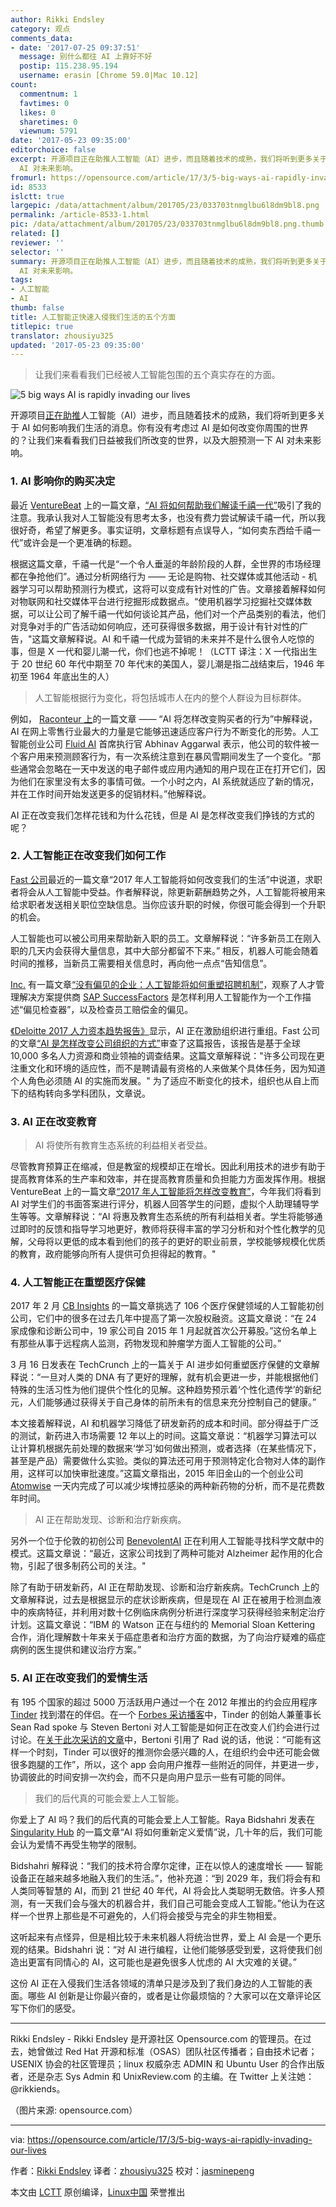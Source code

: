 ```yaml
---
author: Rikki Endsley
category: 观点
comments_data:
- date: '2017-07-25 09:37:51'
  message: 别什么都往 AI 上靠好不好
  postip: 115.238.95.194
  username: erasin [Chrome 59.0|Mac 10.12]
count:
  commentnum: 1
  favtimes: 0
  likes: 0
  sharetimes: 0
  viewnum: 5791
date: '2017-05-23 09:35:00'
editorchoice: false
excerpt: 开源项目正在助推人工智能（AI）进步，而且随着技术的成熟，我们将听到更多关于 AI 如何影响我们生活的消息。你有没有考虑过 AI 是如何改变你周围的世界的？让我们来看看我们日益被我们所改变的世界，以及大胆预测一下
  AI 对未来影响。
fromurl: https://opensource.com/article/17/3/5-big-ways-ai-rapidly-invading-our-lives
id: 8533
islctt: true
largepic: /data/attachment/album/201705/23/033703tnmglbu6l8dm9bl8.png
permalink: /article-8533-1.html
pic: /data/attachment/album/201705/23/033703tnmglbu6l8dm9bl8.png.thumb.jpg
related: []
reviewer: ''
selector: ''
summary: 开源项目正在助推人工智能（AI）进步，而且随着技术的成熟，我们将听到更多关于 AI 如何影响我们生活的消息。你有没有考虑过 AI 是如何改变你周围的世界的？让我们来看看我们日益被我们所改变的世界，以及大胆预测一下
  AI 对未来影响。
tags:
- 人工智能
- AI
thumb: false
title: 人工智能正快速入侵我们生活的五个方面
titlepic: true
translator: zhousiyu325
updated: '2017-05-23 09:35:00'
---
```



> 
> 让我们来看看我们已经被人工智能包围的五个真实存在的方面。
> 
> 
> 


![5 big ways AI is rapidly invading our lives](/data/attachment/album/201705/23/033703tnmglbu6l8dm9bl8.png "5 big ways AI is rapidly invading our lives")


开源项目[正在助推](https://www.linux.com/news/open-source-projects-are-transforming-machine-learning-and-ai)人工智能（AI）进步，而且随着技术的成熟，我们将听到更多关于 AI 如何影响我们生活的消息。你有没有考虑过 AI 是如何改变你周围的世界的？让我们来看看我们日益被我们所改变的世界，以及大胆预测一下 AI 对未来影响。


### 1. AI 影响你的购买决定


最近 [VentureBeat](https://twitter.com/venturebeat) 上的一篇文章，[“AI 将如何帮助我们解读千禧一代”](http://venturebeat.com/2017/03/16/how-ai-will-help-us-decipher-millennials/)吸引了我的注意。我承认我对人工智能没有思考太多，也没有费力尝试解读千禧一代，所以我很好奇，希望了解更多。事实证明，文章标题有点误导人，“如何卖东西给千禧一代”或许会是一个更准确的标题。


根据这篇文章，千禧一代是“一个令人垂涎的年龄阶段的人群，全世界的市场经理都在争抢他们”。通过分析网络行为 —— 无论是购物、社交媒体或其他活动 - 机器学习可以帮助预测行为模式，这将可以变成有针对性的广告。文章接着解释如何对物联网和社交媒体平台进行挖掘形成数据点。“使用机器学习挖掘社交媒体数据，可以让公司了解千禧一代如何谈论其产品，他们对一个产品类别的看法，他们对竞争对手的广告活动如何响应，还可获得很多数据，用于设计有针对性的广告，"这篇文章解释说。AI 和千禧一代成为营销的未来并不是什么很令人吃惊的事，但是 X 一代和婴儿潮一代，你们也逃不掉呢！（LCTT 译注：X 一代指出生于 20 世纪 60 年代中期至 70 年代末的美国人，婴儿潮是指二战结束后，1946 年初至 1964 年底出生的人）



> 
> 人工智能根据行为变化，将包括城市人在内的整个人群设为目标群体。
> 
> 
> 


例如， [Raconteur 上](https://twitter.com/raconteur)的一篇文章 —— “AI 将怎样改变购买者的行为”中解释说，AI 在网上零售行业最大的力量是它能够迅速适应客户行为不断变化的形势。人工智能创业公司 [Fluid AI](http://www.fluid.ai/) 首席执行官 Abhinav Aggarwal 表示，他公司的软件被一个客户用来预测顾客行为，有一次系统注意到在暴风雪期间发生了一个变化。“那些通常会忽略在一天中发送的电子邮件或应用内通知的用户现在正在打开它们，因为他们在家里没有太多的事情可做。一个小时之内，AI 系统就适应了新的情况，并在工作时间开始发送更多的促销材料。”他解释说。


AI 正在改变我们怎样花钱和为什么花钱，但是 AI 是怎样改变我们挣钱的方式的呢？


### 2. 人工智能正在改变我们如何工作


[Fast 公司](https://opensource.com/article/17/3/5-big-ways-ai-rapidly-invading-our-lives)最近的一篇文章“2017 年人工智能将如何改变我们的生活”中说道，求职者将会从人工智能中受益。作者解释说，除更新薪酬趋势之外，人工智能将被用来给求职者发送相关职位空缺信息。当你应该升职的时候，你很可能会得到一个升职的机会。


人工智能也可以被公司用来帮助新入职的员工。文章解释说：“许多新员工在刚入职的几天内会获得大量信息，其中大部分都留不下来。” 相反，机器人可能会随着时间的推移，当新员工需要相关信息时，再向他一点点“告知信息”。


[Inc.](https://twitter.com/Inc) 有一篇文章[“没有偏见的企业：人工智能将如何重塑招聘机制”](http://www.inc.com/bill-carmody/businesses-beyond-bias-how-ai-will-reshape-hiring-practices.html)，观察了人才管理解决方案提供商 [SAP SuccessFactors](https://www.successfactors.com/en_us.html) 是怎样利用人工智能作为一个工作描述“偏见检查器”，以及检查员工赔偿金的偏见。


[《Deloitte 2017 人力资本趋势报告》](https://dupress.deloitte.com/dup-us-en/focus/human-capital-trends.html?id=us:2el:3pr:dup3575:awa:cons:022817:hct17)显示，AI 正在激励组织进行重组。Fast 公司的文章[“AI 是怎样改变公司组织的方式”](https://www.fastcompany.com/3068492/how-ai-is-changing-the-way-companies-are-organized)审查了这篇报告，该报告是基于全球 10,000 多名人力资源和商业领袖的调查结果。这篇文章解释说："许多公司现在更注重文化和环境的适应性，而不是聘请最有资格的人来做某个具体任务，因为知道个人角色必须随 AI 的实施而发展。" 为了适应不断变化的技术，组织也从自上而下的结构转向多学科团队，文章说。


### 3. AI 正在改变教育



> 
> AI 将使所有教育生态系统的利益相关者受益。
> 
> 
> 


尽管教育预算正在缩减，但是教室的规模却正在增长。因此利用技术的进步有助于提高教育体系的生产率和效率，并在提高教育质量和负担能力方面发挥作用。根据 VentureBeat 上的一篇文章[“2017 年人工智能将怎样改变教育”](http://venturebeat.com/2017/02/04/how-ai-will-transform-education-in-2017/)，今年我们将看到 AI 对学生们的书面答案进行评分，机器人回答学生的问题，虚拟个人助理辅导学生等等。文章解释说：“AI 将惠及教育生态系统的所有利益相关者。学生将能够通过即时的反馈和指导学习地更好，教师将获得丰富的学习分析和对个性化教学的见解，父母将以更低的成本看到他们的孩子的更好的职业前景，学校能够规模化优质的教育，政府能够向所有人提供可负担得起的教育。"


### 4. 人工智能正在重塑医疗保健


2017 年 2 月 [CB Insights](https://twitter.com/CBinsights) 的一篇文章挑选了 106 个医疗保健领域的人工智能初创公司，它们中的很多在过去几年中提高了第一次股权融资。这篇文章说：“在 24 家成像和诊断公司中，19 家公司自 2015 年 1 月起就首次公开募股。”这份名单上有那些从事于远程病人监测，药物发现和肿瘤学方面人工智能的公司。”


3 月 16 日发表在 TechCrunch 上的一篇关于 AI 进步如何重塑医疗保健的文章解释说：“一旦对人类的 DNA 有了更好的理解，就有机会更进一步，并能根据他们特殊的生活习性为他们提供个性化的见解。这种趋势预示着‘个性化遗传学’的新纪元，人们能够通过获得关于自己身体的前所未有的信息来充分控制自己的健康。”


本文接着解释说，AI 和机器学习降低了研发新药的成本和时间。部分得益于广泛的测试，新药进入市场需要 12 年以上的时间。这篇文章说：“机器学习算法可以让计算机根据先前处理的数据来‘学习’如何做出预测，或者选择（在某些情况下，甚至是产品）需要做什么实验。类似的算法还可用于预测特定化合物对人体的副作用，这样可以加快审批速度。”这篇文章指出，2015 年旧金山的一个创业公司 [Atomwise](http://www.atomwise.com/) 一天内完成了可以减少埃博拉感染的两种新药物的分析，而不是花费数年时间。



> 
> AI 正在帮助发现、诊断和治疗新疾病。
> 
> 
> 


另外一个位于伦敦的初创公司 [BenevolentAI](https://twitter.com/benevolent_ai) 正在利用人工智能寻找科学文献中的模式。这篇文章说：“最近，这家公司找到了两种可能对 Alzheimer 起作用的化合物，引起了很多制药公司的关注。"


除了有助于研发新药，AI 正在帮助发现、诊断和治疗新疾病。TechCrunch 上的文章解释说，过去是根据显示的症状诊断疾病，但是现在 AI 正在被用于检测血液中的疾病特征，并利用对数十亿例临床病例分析进行深度学习获得经验来制定治疗计划。这篇文章说：“IBM 的 Watson 正在与纽约的 Memorial Sloan Kettering 合作，消化理解数十年来关于癌症患者和治疗方面的数据，为了向治疗疑难的癌症病例的医生提供和建议治疗方案。”


### 5. AI 正在改变我们的爱情生活


有 195 个国家的超过 5000 万活跃用户通过一个在 2012 年推出的约会应用程序 [Tinder](https://twitter.com/Tinder) 找到潜在的伴侣。在一个 [Forbes 采访播客](https://www.forbes.com/podcasts/the-forbes-interview/#5e962e5624e1)中，Tinder 的创始人兼董事长 Sean Rad spoke 与 Steven Bertoni 对人工智能是如何正在改变人们约会进行过讨论。在[关于此次采访的文章](https://www.forbes.com/sites/stevenbertoni/2017/02/14/tinders-sean-rad-on-how-technology-and-artificial-intelligence-will-change-dating/#4180fc2e5b99)中，Bertoni 引用了 Rad 说的话，他说：“可能有这样一个时刻，Tinder 可以很好的推测你会感兴趣的人，在组织约会中还可能会做很多跑腿的工作”，所以，这个 app 会向用户推荐一些附近的同伴，并更进一步，协调彼此的时间安排一次约会，而不只是向用户显示一些有可能的同伴。



> 
> 我们的后代真的可能会爱上人工智能。
> 
> 
> 


你爱上了 AI 吗？我们的后代真的可能会爱上人工智能。Raya Bidshahri 发表在 [Singularity Hub](https://twitter.com/singularityhub) 的一篇文章“AI 将如何重新定义爱情”说，几十年的后，我们可能会认为爱情不再受生物学的限制。


Bidshahri 解释说：“我们的技术符合摩尔定律，正在以惊人的速度增长 —— 智能设备正在越来越多地融入我们的生活。”，他补充道：“到 2029 年，我们将会有和人类同等智慧的 AI，而到 21 世纪 40 年代，AI 将会比人类聪明无数倍。许多人预测，有一天我们会与强大的机器合并，我们自己可能会变成人工智能。”他认为在这样一个世界上那些是不可避免的，人们将会接受与完全的非生物相爱。


这听起来有点怪异，但是相比较于未来机器人将统治世界，爱上 AI 会是一个更乐观的结果。Bidshahri 说：“对 AI 进行编程，让他们能够感受到爱，这将使我们创造出更富有同情心的 AI，这可能也是避免很多人忧虑的 AI 大灾难的关键。”


这份 AI 正在入侵我们生活各领域的清单只是涉及到了我们身边的人工智能的表面。哪些 AI 创新是让你最兴奋的，或者是让你最烦恼的？大家可以在文章评论区写下你们的感受。




---


Rikki Endsley - Rikki Endsley 是开源社区 Opensource.com 的管理员。在过去，她曾做过 Red Hat 开源和标准（OSAS）团队社区传播者；自由技术记者；USENIX 协会的社区管理员；linux 权威杂志 ADMIN 和 Ubuntu User 的合作出版者，还是杂志 Sys Admin 和 UnixReview.com 的主编。在 Twitter 上关注她：@rikkiends。


（图片来源: opensource.com）




---


via: <https://opensource.com/article/17/3/5-big-ways-ai-rapidly-invading-our-lives>


作者：[Rikki Endsley](https://opensource.com/users/rikki-endsley)  译者：[zhousiyu325](https://github.com/zhousiyu325) 校对：[jasminepeng](https://github.com/jasminepeng)


本文由 [LCTT](https://github.com/LCTT/TranslateProject) 原创编译，[Linux中国](https://linux.cn/) 荣誉推出
